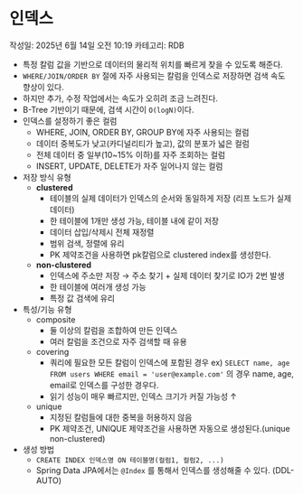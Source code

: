 # 인덱스

작성일: 2025년 6월 14일 오전 10:19
카테고리: RDB

- 특정 칼럼 값을 기반으로 데이터의 물리적 위치를 빠르게 찾을 수 있도록 해준다.
- `WHERE/JOIN/ORDER BY` 절에 자주 사용되는 칼럼을 인덱스로 저장하면 검색 속도 향상이 있다.
- 하지만 추가, 수정 작업에서는 속도가 오히려 조금 느려진다.
- B-Tree 기반이기 때문에, 검색 시간이 `O(logN)`이다.
- 인덱스를 설정하기 좋은 컬럼
    - WHERE, JOIN, ORDER BY, GROUP BY에 자주 사용되는 컬럼
    - 데이터 중복도가 낮고(카디널리티가 높고), 값의 분포가 넓은 컬럼
    - 전체 데이터 중 일부(10~15% 이하)를 자주 조회하는 컬럼
    - INSERT, UPDATE, DELETE가 자주 일어나지 않는 컬럼
- 저장 방식 유형
    - **clustered**
        - 테이블의 실제 데이터가 인덱스의 순서와 동일하게 저장 (리프 노드가 실제 데이터)
        - 한 테이블에 1개만 생성 가능, 테이블 내에 같이 저장
        - 데이터 삽입/삭제시 전체 재정렬
        - 범위 검색, 정렬에 유리
        - PK 제약조건을 사용하면 pk칼럼으로 clustered index를 생성한다.
    - **non-clustered**
        - 인덱스에 주소만 저장 → 주소 찾기 + 실제 데이터 찾기로 IO가 2번 발생
        - 한 테이블에 여러개 생성 가능
        - 특정 값 검색에 유리
- 특성/기능 유형
    - composite
        - 둘 이상의 칼럼을 조합하여 만든 인덱스
        - 여러 칼럼을 조건으로 자주 검색할 때 유용
    - covering
        - 쿼리에 필요한 모든 칼럼이 인덱스에 포함된 경우
        ex) `SELECT name, age FROM users WHERE email = 'user@example.com'` 의 경우 name, age, email로 인덱스를 구성한 경우다.
        - 읽기 성능이 매우 빠르지만, 인덱스 크기가 커질 가능성 ↑
    - unique
        - 지정된 칼럼들에 대한 중복을 허용하지 않음
        - PK 제약조건, UNIQUE 제약조건을 사용하면 자동으로 생성된다.(unique non-clustered)
- 생성 방법
    - `CREATE INDEX 인덱스명 ON 테이블명(컬럼1, 컬럼2, ...)`
    - Spring Data JPA에서는 `@Index` 를 통해서 인덱스를 생성해줄 수 있다. (DDL-AUTO)